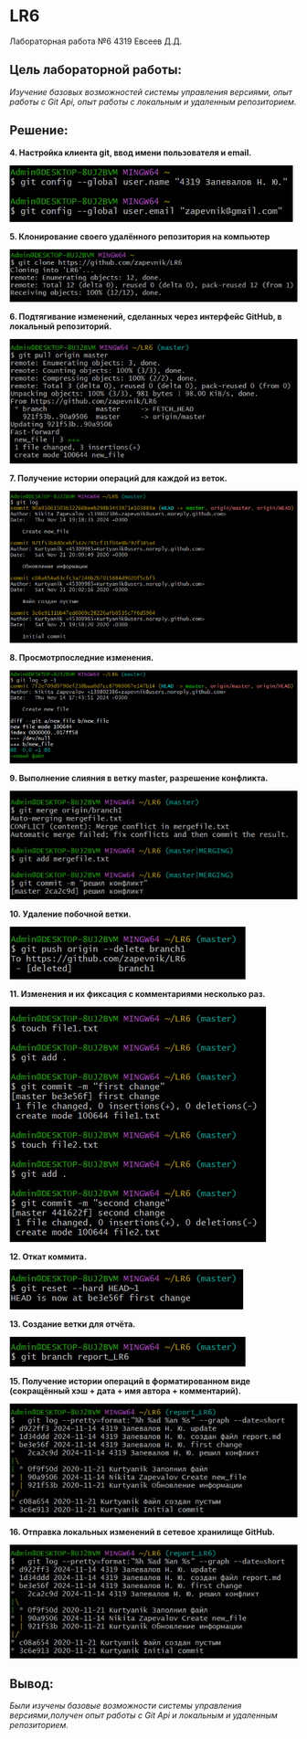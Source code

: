 # LR6
Лабораторная работа №6
4319 Евсеев Д.Д.
## **Цель лабораторной работы:**
*Изучение базовых возможностей системы управления версиями, опыт работы с Git Api, опыт работы с локальным и удаленным репозиторием.*

## **Решение:**

**4. Настройка клиента git, ввод имени пользователя и email.**

![](images/Screenshot_1.png)

**5. Клонирование своего удалённого репозитория на компьютер**

![](images/Screenshot_2.png)

**6. Подтягивание изменений, сделанных через интерфейс GitHub, в локальный репозиторий.**

![](images/Screenshot_3.png)

**7. Получение истории операций для каждой из веток.**

![](images/Screenshot_4.png)

**8. Просмотрпоследние изменения.**

![](images/Screenshot_5.png)

**9. Выполнение слияния в ветку master, разрешение конфликта.**

![](images/Screenshot_6.png)

**10. Удаление побочной ветки.**

![](images/Screenshot_7.png)

**11. Изменения и их фиксация с комментариями несколько раз.**

![](images/Screenshot_8.png)

**12. Откат коммита.**

![](images/Screenshot_9.png)

**13. Создание ветки для отчёта.**

![](images/Screenshot_10.png)

**15. Получение истории операций в форматированном виде (сокращённый
хэш + дата + имя автора + комментарий).**

![](images/Screenshot_11.png)

**16. Отправка локальных изменений в сетевое хранилище GitHub.** 

![](images/Screenshot_11.png)

## **Вывод:**
*Были изучены базовые возможности системы управления версиями,получен опыт работы с Git Api и локальным и удаленным репозиторием.*